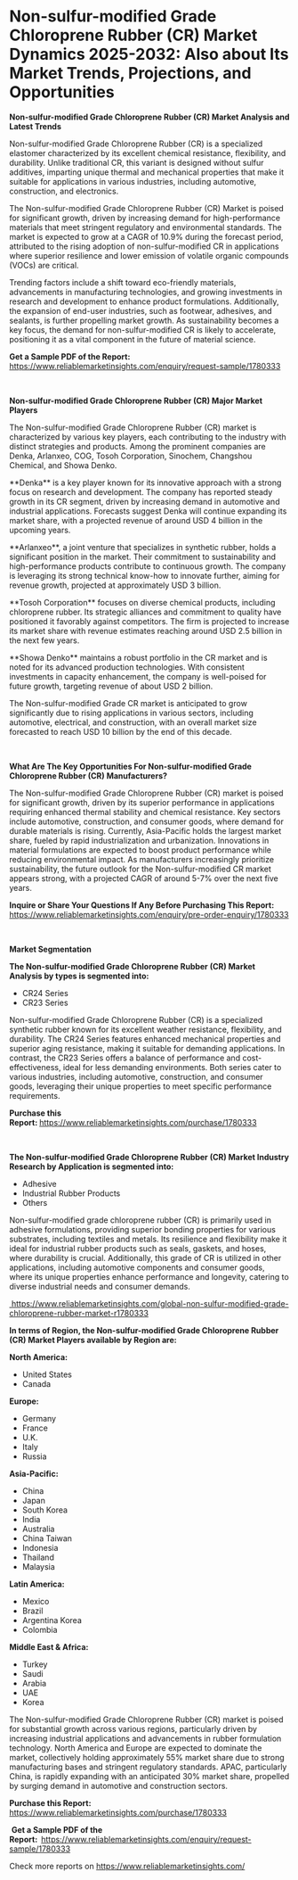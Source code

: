 <p><h1>Non-sulfur-modified Grade Chloroprene Rubber (CR) Market Dynamics 2025-2032: Also about Its Market Trends, Projections, and Opportunities</h1></p><p><strong>Non-sulfur-modified Grade Chloroprene Rubber (CR) Market Analysis and Latest Trends</strong></p>
<p><p>Non-sulfur-modified Grade Chloroprene Rubber (CR) is a specialized elastomer characterized by its excellent chemical resistance, flexibility, and durability. Unlike traditional CR, this variant is designed without sulfur additives, imparting unique thermal and mechanical properties that make it suitable for applications in various industries, including automotive, construction, and electronics. </p><p>The Non-sulfur-modified Grade Chloroprene Rubber (CR) Market is poised for significant growth, driven by increasing demand for high-performance materials that meet stringent regulatory and environmental standards. The market is expected to grow at a CAGR of 10.9% during the forecast period, attributed to the rising adoption of non-sulfur-modified CR in applications where superior resilience and lower emission of volatile organic compounds (VOCs) are critical. </p><p>Trending factors include a shift toward eco-friendly materials, advancements in manufacturing technologies, and growing investments in research and development to enhance product formulations. Additionally, the expansion of end-user industries, such as footwear, adhesives, and sealants, is further propelling market growth. As sustainability becomes a key focus, the demand for non-sulfur-modified CR is likely to accelerate, positioning it as a vital component in the future of material science.</p></p>
<p><strong>Get a Sample PDF of the Report:&nbsp;</strong> <a href="https://www.reliablemarketinsights.com/enquiry/request-sample/1780333?utm_campaign=2210&utm_medium=2&utm_source=Github&utm_content=ia&utm_term=03042025&utm_id=non-sulfur-modified-grade-chloroprene-rubber-cr">https://www.reliablemarketinsights.com/enquiry/request-sample/1780333</a></p>
<p>&nbsp;</p>
<p><strong>Non-sulfur-modified Grade Chloroprene Rubber (CR) Major Market Players</strong></p>
<p><p>The Non-sulfur-modified Grade Chloroprene Rubber (CR) market is characterized by various key players, each contributing to the industry with distinct strategies and products. Among the prominent companies are Denka, Arlanxeo, COG, Tosoh Corporation, Sinochem, Changshou Chemical, and Showa Denko.</p><p>**Denka** is a key player known for its innovative approach with a strong focus on research and development. The company has reported steady growth in its CR segment, driven by increasing demand in automotive and industrial applications. Forecasts suggest Denka will continue expanding its market share, with a projected revenue of around USD 4 billion in the upcoming years.</p><p>**Arlanxeo**, a joint venture that specializes in synthetic rubber, holds a significant position in the market. Their commitment to sustainability and high-performance products contribute to continuous growth. The company is leveraging its strong technical know-how to innovate further, aiming for revenue growth, projected at approximately USD 3 billion.</p><p>**Tosoh Corporation** focuses on diverse chemical products, including chloroprene rubber. Its strategic alliances and commitment to quality have positioned it favorably against competitors. The firm is projected to increase its market share with revenue estimates reaching around USD 2.5 billion in the next few years.</p><p>**Showa Denko** maintains a robust portfolio in the CR market and is noted for its advanced production technologies. With consistent investments in capacity enhancement, the company is well-poised for future growth, targeting revenue of about USD 2 billion.</p><p>The Non-sulfur-modified Grade CR market is anticipated to grow significantly due to rising applications in various sectors, including automotive, electrical, and construction, with an overall market size forecasted to reach USD 10 billion by the end of this decade.</p></p>
<p>&nbsp;</p>
<p><strong>What Are The Key Opportunities For Non-sulfur-modified Grade Chloroprene Rubber (CR) Manufacturers?</strong></p>
<p><p>The Non-sulfur-modified Grade Chloroprene Rubber (CR) market is poised for significant growth, driven by its superior performance in applications requiring enhanced thermal stability and chemical resistance. Key sectors include automotive, construction, and consumer goods, where demand for durable materials is rising. Currently, Asia-Pacific holds the largest market share, fueled by rapid industrialization and urbanization. Innovations in material formulations are expected to boost product performance while reducing environmental impact. As manufacturers increasingly prioritize sustainability, the future outlook for the Non-sulfur-modified CR market appears strong, with a projected CAGR of around 5-7% over the next five years.</p></p>
<p><strong>Inquire or Share Your Questions If Any Before Purchasing This Report:</strong> <a href="https://www.reliablemarketinsights.com/enquiry/pre-order-enquiry/1780333?utm_campaign=2210&utm_medium=2&utm_source=Github&utm_content=ia&utm_term=03042025&utm_id=non-sulfur-modified-grade-chloroprene-rubber-cr">https://www.reliablemarketinsights.com/enquiry/pre-order-enquiry/1780333</a></p>
<p>&nbsp;</p>
<p><strong>Market Segmentation</strong></p>
<p><strong>The Non-sulfur-modified Grade Chloroprene Rubber (CR) Market Analysis by types is segmented into:</strong></p>
<p><ul><li>CR24 Series</li><li>CR23 Series</li></ul></p>
<p><p>Non-sulfur-modified Grade Chloroprene Rubber (CR) is a specialized synthetic rubber known for its excellent weather resistance, flexibility, and durability. The CR24 Series features enhanced mechanical properties and superior aging resistance, making it suitable for demanding applications. In contrast, the CR23 Series offers a balance of performance and cost-effectiveness, ideal for less demanding environments. Both series cater to various industries, including automotive, construction, and consumer goods, leveraging their unique properties to meet specific performance requirements.</p></p>
<p><strong>Purchase this Report:&nbsp;</strong><a href="https://www.reliablemarketinsights.com/purchase/1780333?utm_campaign=2210&utm_medium=2&utm_source=Github&utm_content=ia&utm_term=03042025&utm_id=non-sulfur-modified-grade-chloroprene-rubber-cr">https://www.reliablemarketinsights.com/purchase/1780333</a></p>
<p>&nbsp;</p>
<p><strong>The Non-sulfur-modified Grade Chloroprene Rubber (CR) Market Industry Research by Application is segmented into:</strong></p>
<p><ul><li>Adhesive</li><li>Industrial Rubber Products</li><li>Others</li></ul></p>
<p><p>Non-sulfur-modified grade chloroprene rubber (CR) is primarily used in adhesive formulations, providing superior bonding properties for various substrates, including textiles and metals. Its resilience and flexibility make it ideal for industrial rubber products such as seals, gaskets, and hoses, where durability is crucial. Additionally, this grade of CR is utilized in other applications, including automotive components and consumer goods, where its unique properties enhance performance and longevity, catering to diverse industrial needs and consumer demands.</p></p>
<p><a href="https://www.reliablemarketinsights.com/global-non-sulfur-modified-grade-chloroprene-rubber-market-r1780333?utm_campaign=2210&utm_medium=2&utm_source=Github&utm_content=ia&utm_term=03042025&utm_id=non-sulfur-modified-grade-chloroprene-rubber-cr">&nbsp;https://www.reliablemarketinsights.com/global-non-sulfur-modified-grade-chloroprene-rubber-market-r1780333</a></p>
<p><strong>In terms of Region, the Non-sulfur-modified Grade Chloroprene Rubber (CR) Market Players available by Region are:</strong></p>
<p>
    <p> <strong> North America: </strong>
        <ul>
            <li>United States</li>
            <li>Canada</li>
        </ul>
        </p> 
    <p> <strong> Europe: </strong>
        <ul>
            <li>Germany</li>
            <li>France</li>
            <li>U.K.</li>
            <li>Italy</li>
            <li>Russia</li>
        </ul>
        </p> 
    <p> <strong> Asia-Pacific: </strong>
        <ul>
            <li>China</li>
            <li>Japan</li>
            <li>South Korea</li>
            <li>India</li>
            <li>Australia</li>
            <li>China Taiwan</li>
            <li>Indonesia</li>
            <li>Thailand</li>
            <li>Malaysia</li>
        </ul>
        </p> 
    <p> <strong> Latin America: </strong>
        <ul>
            <li>Mexico</li>
            <li>Brazil</li>
            <li>Argentina Korea</li>
            <li>Colombia</li>
        </ul>
        </p> 
    <p> <strong> Middle East & Africa: </strong>
        <ul>
            <li>Turkey</li>
            <li>Saudi</li>
            <li>Arabia</li>
            <li>UAE</li>
            <li>Korea</li>
        </ul>
    </p>
    </p>
<p><p>The Non-sulfur-modified Grade Chloroprene Rubber (CR) market is poised for substantial growth across various regions, particularly driven by increasing industrial applications and advancements in rubber formulation technology. North America and Europe are expected to dominate the market, collectively holding approximately 55% market share due to strong manufacturing bases and stringent regulatory standards. APAC, particularly China, is rapidly expanding with an anticipated 30% market share, propelled by surging demand in automotive and construction sectors.</p></p>
<p><strong>Purchase this Report: </strong><a href="https://www.reliablemarketinsights.com/purchase/1780333?utm_campaign=2210&utm_medium=2&utm_source=Github&utm_content=ia&utm_term=03042025&utm_id=non-sulfur-modified-grade-chloroprene-rubber-cr">https://www.reliablemarketinsights.com/purchase/1780333</a></p>
<p>&nbsp;<strong>Get a Sample PDF of the Report:&nbsp;&nbsp;</strong><a href="https://www.reliablemarketinsights.com/enquiry/request-sample/1780333?utm_campaign=2210&utm_medium=2&utm_source=Github&utm_content=ia&utm_term=03042025&utm_id=non-sulfur-modified-grade-chloroprene-rubber-cr">https://www.reliablemarketinsights.com/enquiry/request-sample/1780333</a></p>
<p><strong></strong></p>
<p>Check more reports on <a href="https://www.reliablemarketinsights.com/?utm_campaign=2210&utm_medium=2&utm_source=Github&utm_content=ia&utm_term=03042025&utm_id=non-sulfur-modified-grade-chloroprene-rubber-cr">https://www.reliablemarketinsights.com/</a></p>